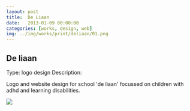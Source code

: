 ```yaml
---
layout: post
title:  De Liaan
date:   2013-01-09 00:00:00
categories: [works, design, web]
img: ../img/works/print/deliaan/01.png
---
```

<h2>De liaan</h2>
<label>Type:</label>
<span>logo design</span>
<label>Description:</label>
<p>Logo and website design for school 'de liaan' focussed on children with adhd and learning disabilities.</p>
<img src="{{ post.img }}">